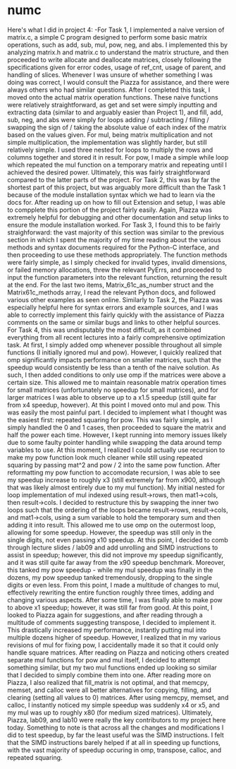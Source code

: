 # numc

Here's what I did in project 4:
-For Task 1, I implemented a naive version of matrix.c, a simple C program designed to perform some basic matrix operations, such as add, sub, mul, pow, neg, and abs. I implemented this by analyzing matrix.h and matrix.c to understand the matrix structure, and then proceeded to write allocate and deallocate matrices, closely following the specifications given for error codes, usage of ref_cnt, usage of parent, and handling of slices. Whenever I was unsure of whether something I was doing was correct, I would consult the Piazza for assistance, and there were always others who had similar questions. After I completed this task, I moved onto the actual matrix operation functions. These naive functions were relatively straightforward, as get and set were simply inputting and extracting data (similar to and arguably easier than Project 1), and fill, add, sub, neg, and abs were simply for loops adding / subtracting / filling / swapping the sign of / taking the absolute value of each index of the matrix based on the values given. For mul, being matrix multiplication and not simple multiplication, the implementation was slightly harder, but still relatively simple. I used three nested for loops to multiply the rows and columns together and stored it in result. For pow, I made a simple while loop which repeated the mul function on a temporary matrix and repeating until I achieved the desired power. Ultimately, this was fairly straightforward compared to the latter parts of the project. For Task 2, this was by far the shortest part of this project, but was arguably more difficult than the Task 1 because of the module installation syntax which we had to learn via the docs for. After reading up on how to fill out Extension and setup, I was able to compplete this portion of the project fairly easily. Again, Piazza was extremely helpful for debugging and other documentation and setup links to ensure the module installation worked. For Task 3, I found this to be fairly straighforward: the vast majority of this section was similar to the previous section in which I spent the majority of my time reading about the various methods and syntax documents required for the Python-C interface, and then proceeding to use these methods appropriately. The function methods were fairly simple, as I simply checked for invalid types, invalid dimensions, or failed memory allocations, threw the relevant PyErrs, and proceeded to input the function parameters into the relevant function, returning the result at the end. For the last two items, Matrix_61c_as_number struct and the Matrix61c_methods array, I read the relevant Python docs, and followed various other examples as seen online. Similarly to Task 2, the Piazza was especially helpful here for syntax errors and example sources, and I was able to correctly implement this fairly quickly with the assistance of Piazza comments on the same or similar bugs and links to other helpful sources. For Task 4, this was undisputably the most difficult, as it combined everything from all recent lectures into a fairly comprehensive optimization task. At first, I simply added omp whenever possible throughout all simple functions (I initially ignored mul and pow). However, I quickly realized that omp significantly impacts performance on smaller matrices, such that the speedup would consistently be less than a tenth of the naive solution. As such, I then added conditions to only use omp if the matrices were above a certain size. This allowed me to maintain reasonable matrix operation times for small matrices (unfortunately no speedup for small matrices), and for larger matrices I was able to observe up to a x1.5 speedup (still quite far from x4 speedup, however). At this point I moved onto mul and pow. This was easily the most painful part. I decided to implement what I thought was the easiest first: repeated squaring for pow. This was fairly simple, as I simply handled the 0 and 1 cases, then proceeded to square the matrix and half the power each time. However, I kept running into memory issues likely due to some faulty pointer handling while swapping the data around temp variables to use. At this moment, I realized I could actually use recursion to make my pow function look much cleaner while still using repeated squaring by passing mat^2 and pow / 2 into the same pow function. After reformatting my pow function to accomodate recursion, I was able to see my speedup increase to roughly x3 (still extremely far from x900, although that was likely almost entirely due to my mul function). My initial nested for loop implementation of mul indexed using result->rows, then mat1->cols, then result->cols. I decided to restructure this by swapping the inner two loops such that the ordering of the loops became result->rows, result->cols, and mat1->cols, using a sum variable to hold the temporary sum and then adding it into result. This allowed me to use omp on the outermost loop, allowing for some speedup. However, the speedup was still only in the single digits, not even passing x10 speedup. At this point, I decided to comb through lecture slides / lab09 and add unrolling and SIMD instructions to assist in speedup; however, this did not improve my speedup significantly, and it was still quite far away from the x90 speedup benchmark. Moreover, this tanked my pow speedup - while my mul speedup was finally in the dozens, my pow speedup tanked tremendously, dropping to the single digits or even less. From this point, I made a multitude of changes to mul, effectively rewriting the entire function roughly three times, adding and changing various aspects. After some time, I was finally able to make pow to above x1 speedup; however, it was still far from good. At this point, I looked to Piazza again for suggestions, and after reading through a multitude of comments suggesting transpose, I decided to implement it. This drastically increased my performance, instantly putting mul into multiple dozens higher of speedup. However, I realized that in my various revisions of mul for fixing pow, I accidentally made it so that it could only handle square matrices. After reading on Piazza and noticing others created separate mul functions for pow and mul itself, I decided to attempt something similar, but my two mul functions ended up looking so similar that I decided to simply combine them into one. After reading more on Piazza, I also realized that fill_matrix is not optimal, and that memcpy, memset, and calloc were all better alternatives for copying, filling, and clearing (setting all values to 0) matrices. After using memcpy, memset, and calloc, I instantly noticed my simple speedup was suddenly x4 or x5, and my mul was up to roughly x80 (for medium sized matrices). Ultimately, Piazza, lab09, and lab10 were really the key contributors to my project here today. Something to note is that across all the changes and modifications I did to test speedup, by far the least useful was the SIMD instructions. I felt that the SIMD instructions barely helped if at all in speeding up functions, with the vast majority of speedup occuring in omp, transpose, calloc, and repeated squaring.